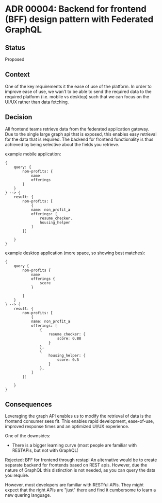 # ADR 00004: Backend for frontend (BFF) design pattern with Federated GraphQL

## Status

Proposed

## Context

One of the key requirements it the ease of use of the platform. In order to improve ease of use, we wan't to be able to send the required data to the required platform (i.e. mobile vs desktop) such that we can focus on the UI/UX rather than data fetching.

## Decision

All frontend teams retrieve data from the federated application gateway. Due to the single large graph api that is exposed, this enables easy retrieval for the data that is required. The backend for frontend functionality is thus achieved by being selective about the fields you retrieve.

example mobile application:

```
{
    query: {
        non-profits: {
            name
            offerings
        }
    }
} --> {
    result: {
        non-profits: [
            {
            name: non_profit_a
            offerings: [
                resume_checker,
                housing_helper
            ]
        }]

    }
}
```

example desktop application (more space, so showing best matches):

```
{
    query {
        non-profits {
            name
            offerings {
                score
            }

        }
    }
} --> {
    result: {
        non-profits: [
            {
            name: non_profit_a
            offerings: [
                {
                    resume_checker: {
                        score: 0.88
                    }
                },
                {
                    housing_helper: {
                        score: 0.5
                    }
                },
            ]
        }]

    }
}
```

## Consequences

Leveraging the graph API enables us to modify the retrieval of data is the frontend consumer sees fit. This enables rapid development, ease-of-use, improved response times and an optimized UI/UX experience.

One of the downsides:

- There is a bigger learning curve (most people are familiar with RESTAPIs, but not with GraphQL)

Rejected: BFF for frontend through restapi
An alternative would be to create separate backend for frontends based on REST apis. However, due the nature of GraphQL this distinction is not needed, as you can query the data you require.

However, most developers are familiar with RESTful APIs. They might expect that the right APIs are "just" there and find it cumbersome to learn a new quering language.
